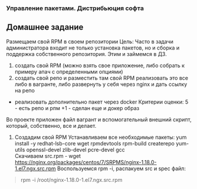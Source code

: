 ### Управление пакетами. Дистрибьюция софта ###

## Домашнее задание ##
Размещаем свой RPM в своем репозитории
Цель: Часто в задачи администратора входит не только установка пакетов, но и сборка и поддержка собственного репозитория. Этим и займемся в ДЗ.
1) создать свой RPM (можно взять свое приложение, либо собрать к примеру апач с определенными опциями)
2) создать свой репо и разместить там свой RPM
реализовать это все либо в вагранте, либо развернуть у себя через nginx и дать ссылку на репо 

* реализовать дополнительно пакет через docker
Критерии оценки: 5 - есть репо и рпм
+1 - сделан еще и докер образ

Во проекте приложен файл вагрант и вспомогательный внешний скрипт, который, собственно, все и делает.
1. Создадим свой RPM
Устанавливаем все необходимые пакеты: 
      yum install -y redhat-lsb-core wget rpmdevtools rpm-build createrepo yum-utils openssl-devel zlib-devel pcre-devel gcc  
Скачиваем src.rpm - 
      wget https://nginx.org/packages/centos/7/SRPMS/nginx-1.18.0-1.el7.ngx.src.rpm
Воспользуемся rpm -i, распакуем src и spec файл: 
> rpm -i /root/nginx-1.18.0-1.el7.ngx.src.rpm
